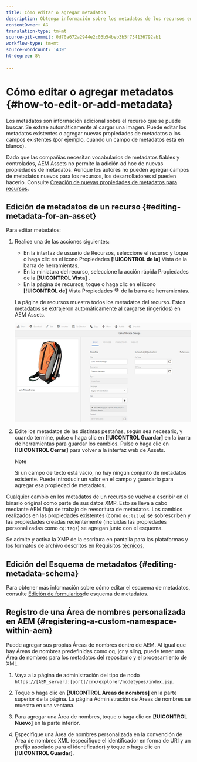 ```yaml
---
title: Cómo editar o agregar metadatos
description: Obtenga información sobre los metadatos de los recursos en AEM Assets y las distintas formas de editar los metadatos de los recursos.
contentOwner: AG
translation-type: tm+mt
source-git-commit: 0d70a672a2944e2c03b54beb3b5f734136792ab1
workflow-type: tm+mt
source-wordcount: '439'
ht-degree: 8%

---
```



# Cómo editar o agregar metadatos {#how-to-edit-or-add-metadata}

Los metadatos son información adicional sobre el recurso que se puede buscar. Se extrae automáticamente al cargar una imagen. Puede editar los metadatos existentes o agregar nuevas propiedades de metadatos a los campos existentes (por ejemplo, cuando un campo de metadatos está en blanco).

Dado que las compañías necesitan vocabularios de metadatos fiables y controlados, AEM Assets no permite la adición ad hoc de nuevas propiedades de metadatos. Aunque los autores no pueden agregar campos de metadatos nuevos para los recursos, los desarrolladores sí pueden hacerlo. Consulte [Creación de nuevas propiedades de metadatos para recursos](meta-edit.md#editing-metadata-schema).

## Edición de metadatos de un recurso {#editing-metadata-for-an-asset}

Para editar metadatos:

1. Realice una de las acciones siguientes:

   * En la interfaz de usuario de Recursos, seleccione el recurso y toque o haga clic en el icono Propiedades **[!UICONTROL de la]** Vista de la barra de herramientas.
   * En la miniatura del recurso, seleccione la acción rápida Propiedades de la **[!UICONTROL Vista]** .
   * En la página de recursos, toque o haga clic en el icono **[!UICONTROL de]** Vista Propiedades ![](assets/do-not-localize/info_icon.png) de la barra de herramientas.

   La página de recursos muestra todos los metadatos del recurso. Estos metadatos se extrajeron automáticamente al cargarse (ingeridos) en AEM Assets.

   ![chlimage_1-169](assets/chlimage_1-169.png)

1. Edite los metadatos de las distintas pestañas, según sea necesario, y cuando termine, pulse o haga clic en **[!UICONTROL Guardar]** en la barra de herramientas para guardar los cambios. Pulse o haga clic en **[!UICONTROL Cerrar]** para volver a la interfaz web de Assets.

   >[!NOTE]
   >
   >Si un campo de texto está vacío, no hay ningún conjunto de metadatos existente. Puede introducir un valor en el campo y guardarlo para agregar esa propiedad de metadatos.

Cualquier cambio en los metadatos de un recurso se vuelve a escribir en el binario original como parte de sus datos XMP. Esto se lleva a cabo mediante AEM flujo de trabajo de reescritura de metadatos. Los cambios realizados en las propiedades existentes (como `dc:title`) se sobrescriben y las propiedades creadas recientemente (incluidas las propiedades personalizadas como `cq:tags`) se agregan junto con el esquema.

Se admite y activa la XMP de la escritura en pantalla para las plataformas y los formatos de archivo descritos en Requisitos [técnicos.](/help/sites-deploying/technical-requirements.md)

## Edición del Esquema de metadatos {#editing-metadata-schema}

Para obtener más información sobre cómo editar el esquema de metadatos, consulte [Edición de formularios](metadata-schemas.md#editing-metadata-schema-forms)de esquema de metadatos.

## Registro de una Área de nombres personalizada en AEM {#registering-a-custom-namespace-within-aem}

Puede agregar sus propias Áreas de nombres dentro de AEM. Al igual que hay Áreas de nombres predefinidas como cq, jcr y sling, puede tener una Área de nombres para los metadatos del repositorio y el procesamiento de XML.

1. Vaya a la página de administración del tipo de nodo `https://[AEM_server]:[port]/crx/explorer/nodetypes/index.jsp`.
1. Toque o haga clic en **[!UICONTROL Áreas de nombres]** en la parte superior de la página. La página Administración de Áreas de nombres se muestra en una ventana.

1. Para agregar una Área de nombres, toque o haga clic en **[!UICONTROL Nuevo]** en la parte inferior.
1. Especifique una Área de nombres personalizada en la convención de Área de nombres XML (especifique el identificador en forma de URI y un prefijo asociado para el identificador) y toque o haga clic en **[!UICONTROL Guardar]**.
